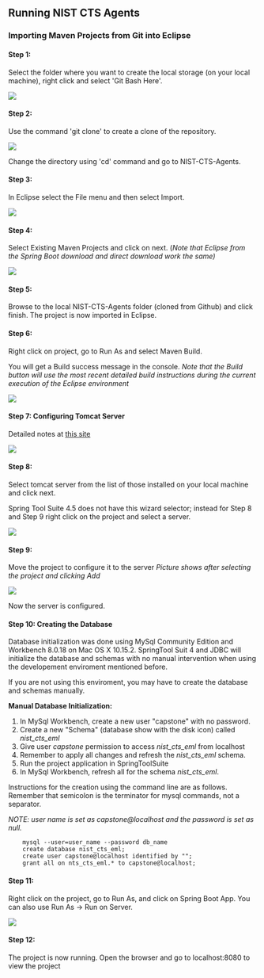 Running NIST CTS Agents
------------------------------
### Importing Maven Projects from Git into Eclipse
#### Step 1: 

Select the folder where you want to create the local storage (on your local machine), right click and select &#39;Git Bash Here&#39;.

![](pictures/step1.png)

#### Step 2: 

Use the command &#39;git clone&#39; to create a clone of the repository.

![](pictures/step2.PNG)

Change the directory using &#39;cd&#39; command and go to NIST-CTS-Agents.

#### Step 3:

In Eclipse select the File menu and then select Import.

![](pictures/step3.PNG)

#### Step 4:

Select Existing Maven Projects and click on next. (*Note that Eclipse from the Spring Boot download and direct download work the same)*

![](pictures/step4.PNG)

#### Step 5:

Browse to the local NIST-CTS-Agents folder (cloned from Github) and click finish. The project is now imported in Eclipse.

#### Step 6:

Right click on project, go to Run As and select Maven Build.

You will get a Build success message in the console. *Note that the Build button will use the most recent detailed build instructions during the current execution of the Eclipse environment*

![](pictures/step5.png)

#### Step 7: Configuring Tomcat Server 

Detailed notes at [this site](https://professionalhacker.in/how-to-install-tomcat-on-mac/)

![](pictures/step7.PNG)

#### Step 8: 

Select tomcat server from the list of those installed on your local machine and click next.

Spring Tool Suite 4.5 does not have this wizard selector; instead for Step 8 and Step 9 right click on the project and select a server.

![](pictures/step8.PNG)

#### Step 9: 

Move the project to configure it to the server *Picture shows after selecting the project and clicking Add*

![](pictures/step9.PNG)

Now the server is configured.

#### Step 10: Creating the Database 

Database initialization was done using MySql Community Edition and Workbench 8.0.18 on Mac OS X 10.15.2. SpringTool Suit 4 and JDBC will initialize the database and schemas with no manual intervention when using the developement enviroment mentioned before. 

If you are not using this enviroment, you may have to create the database and schemas manually.

**Manual Database Initialization:**

1. In MySql Workbench, create a new user "capstone" with no password.
2. Create a new "Schema" (database show with the disk icon) called *nist_cts_eml*
3. Give user *capstone* permission to access *nist_cts_eml* from localhost
4. Remember to apply all changes and refresh the *nist_cts_eml* schema.
5. Run the project application in SpringToolSuite
6. In MySql Workbench, refresh all for the schema *nist_cts_eml*.

Instructions for the creation using the command line are as follows. Remember that semicolon is the terminator for mysql commands, not a separator.

 *NOTE: user name is set as capstone@localhost and the password is set as null.*

```
    mysql --user=user_name --password db_name 
    create database nist_cts_eml;
    create user capstone@localhost identified by "";
    grant all on nts_cts_eml.* to capstone@localhost;
```

#### Step 11:

Right click on the project, go to Run As, and click on Spring Boot App. You can also use Run As &rightarrow; Run on Server.

 ![](pictures/step10.png)

#### Step 12: 

The project is now running. Open the browser and go to localhost:8080 to view the project
